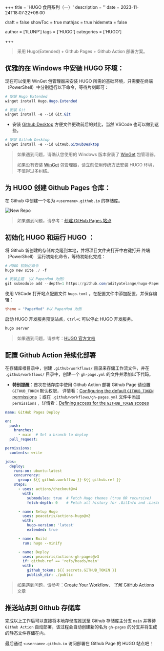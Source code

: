+++
title = 'HUGO 食用系列（一）'
description = ''
date = 2023-11-24T18:07:22+08:00

draft = false
showToc = true
mathjax = true
hidemeta = false

author = ['ILUNP']
tags = ['HUGO']
categories = ['HUGO']

+++

> 采用 Hugo(Extended) + Github Pages + Github Action 部署方案。

## 优雅的在 Windows 中安装 HUGO 环境：

现在可以使用 WinGet 包管理器来安装 HUGO 所需的基础环境，只需要在终端（PowerShell）中分别运行以下命令，等待片刻即可：

```powershell
# 安装 Hugo Extended
winget install Hugo.Hugo.Extended

# 安装 Git
winget install -e --id Git.Git
```

* 安装 [Github Desktop](https://desktop.github.com/) 方便文件更改前后的对比，当然 VSCode 也可以做到这些。

```powershell
# 安装 Github Desktop
winget install -e --id GitHub.GitHubDesktop
```

> 如果遇到问题，请确认您使用的 Windows 版本安装了 [WinGet](https://learn.microsoft.com/ZH-CN/windows/package-manager/) 包管理器。
>
> 如果没有安装 [WinGet](https://learn.microsoft.com/ZH-CN/windows/package-manager/) 包管理器，请立刻使用传统方法安装 HUGO 环境，不值得过多纠结。

## 为 HUGO 创建 Github Pages 仓库：

在 Github 中创建一个名为 ``` <username>.github.io ``` 的存储库。

![New Repo](repo-create.jpeg)

> 如果遇到问题，请参考：[创建 GitHub Pages 站点](https://docs.github.com/zh/pages/getting-started-with-github-pages/creating-a-github-pages-site)

## 初始化 HUGO 和运行 HUGO ：

将 Github 新创建的存储库克隆到本地，并将项目文件夹打开中右键打开 终端（PowerShell） 运行初始化命令，等待初始化完成：

```powershell
# HUGO 初始化命令
hugo new site ./ -f

# 安装主题 （以 PaperMod 为例）
git submodule add --depth=1 https://github.com/adityatelange/hugo-PaperMod.git themes/PaperMod
```
使用 VSCode 打开站点配置文件 ``` hugo.toml ``` ，在配置文件中添加配置，并保存编辑：

```toml
theme = "PaperMod" #以 PaperMod 为例
```

启动 HUGO 开发服务预览站点，``` Ctrl+C ``` 可以停止 HUGO 开发服务。

```powershell
hugo server
```

> 如果遇到问题，请参考：[HUGO 官方文档](https://gohugo.io/getting-started/quick-start/)

## 配置 Github Action 持续化部署
在存储库根目录中，创建 ``` .github/workflows/ ``` 目录来存储工作流文件，并在 ``` .github/workflows/ ``` 目录中，创建一个 ``` gh-page.yml ``` 的文件并添加以下代码。

* **特别提醒**：首次在储存库中使用 Github Action 部署 Github Page 请设置 `GITHUB_TOKEN` 默认权限， 详情看：[Configuring the default `GITHUB_TOKEN` permissions](https://docs.github.com/en/repositories/managing-your-repositorys-settings-and-features/enabling-features-for-your-repository/managing-github-actions-settings-for-a-repository#configuring-the-default-github_token-permissions) ；或在 `.github/workflows/gh-pages.yml` 文件中添加  `permissions` ，详情看：[Defining access for the `GITHUB_TOKEN` scopes](https://docs.github.com/en/actions/using-workflows/workflow-syntax-for-github-actions#defining-access-for-the-github_token-scopes)

```yml
name: GitHub Pages Deploy

on:
  push:
    branches:
      - main  # Set a branch to deploy
  pull_request:

permissions: 
  contents: write

jobs:
  deploy:
    runs-on: ubuntu-latest
    concurrency:
      group: ${{ github.workflow }}-${{ github.ref }}
    steps:
      - uses: actions/checkout@v4
        with:
          submodules: true  # Fetch Hugo themes (true OR recursive)
          fetch-depth: 0    # Fetch all history for .GitInfo and .Lastmod

      - name: Setup Hugo
        uses: peaceiris/actions-hugo@v2
        with:
          hugo-version: 'latest'
          extended: true

      - name: Build
        run: hugo --minify

      - name: Deploy
        uses: peaceiris/actions-gh-pages@v3
        if: github.ref == 'refs/heads/main'
        with:
          github_token: ${{ secrets.GITHUB_TOKEN }}
          publish_dir: ./public
```

> 如果遇到问题，请参考：[Create Your Workflow](https://github.com/marketplace/actions/hugo-setup#%EF%B8%8F-create-your-workflow)、 [了解 GitHub Actions](https://docs.github.com/zh/actions/learn-github-actions/understanding-github-actions) 文章

## 推送站点到 Github 存储库
完成以上工作后可以直接将本地存储库推送至 Github 存储库主分支 ``` main ``` 并等待 `Github Action` 自动部署，该过程会自动创建新的名为 ``` gh-pages ``` 的分支并将生成的静态文件存储在内。

最后通过 ``` <username>.github.io ``` 访问部署在 Github Page 的 HUGO 站点吧！